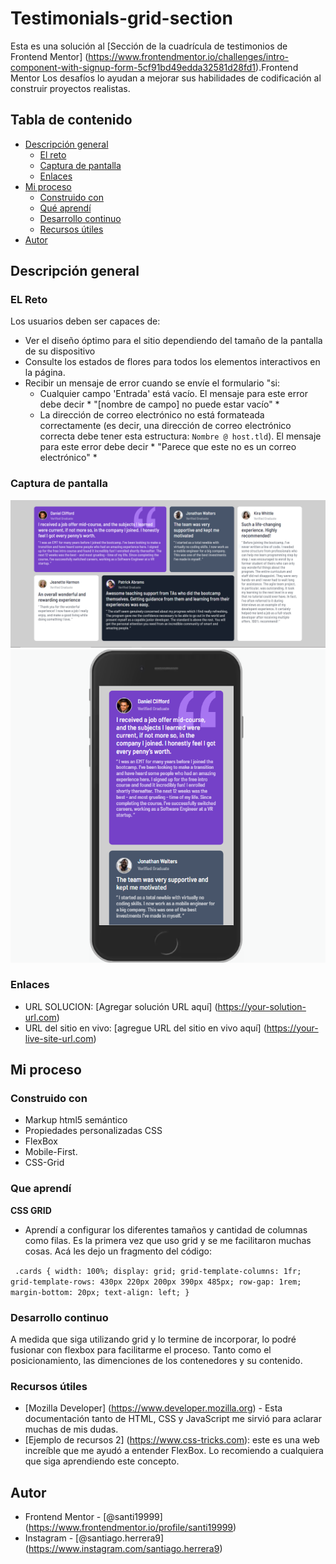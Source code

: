 # Testimonials-grid-section

Esta es una solución al [Sección de la cuadrícula de testimonios de Frontend Mentor] (https://www.frontendmentor.io/challenges/intro-component-with-signup-form-5cf91bd49edda32581d28fd1).Frontend Mentor Los desafíos lo ayudan a mejorar sus habilidades de codificación al construir proyectos realistas.

## Tabla de contenido

- [Descripción general](#Descripción-general)
  - [El reto](#el-desafío)
  - [Captura de pantalla](#Captura-de-pantalla)
  - [Enlaces](#Enlaces)
- [Mi proceso](#mi-proceso)
  - [Construido con](#Construido-con)
  - [Qué aprendí](#Qué-aprendí)
  - [Desarrollo continuo](#Desarrollo-continuo)
  - [Recursos útiles](#Recursos-útiles)
- [Autor](#Autor)
## Descripción general

### EL Reto

Los usuarios deben ser capaces de:

- Ver el diseño óptimo para el sitio dependiendo del tamaño de la pantalla de su dispositivo
- Consulte los estados de flores para todos los elementos interactivos en la página.
- Recibir un mensaje de error cuando se envíe el formulario "si:
  - Cualquier campo 'Entrada' está vacío. El mensaje para este error debe decir * "[nombre de campo] no puede estar vacío" *
  - La dirección de correo electrónico no está formateada correctamente (es decir, una dirección de correo electrónico correcta debe tener esta estructura: `Nombre @ host.tld`). El mensaje para este error debe decir * "Parece que este no es un correo electrónico" *

### Captura de pantalla

![](./screenshot/captura-desktop.png)
![](./screenshot/captura-movil.png)


### Enlaces

- URL SOLUCION: [Agregar solución URL aquí] (https://your-solution-url.com)
- URL del sitio en vivo: [agregue URL del sitio en vivo aquí] (https://your-live-site-url.com)

## Mi proceso

### Construido con

- Markup html5 semántico
- Propiedades personalizadas CSS
- FlexBox
- Mobile-First.
- CSS-Grid

### Que aprendí
**CSS GRID**

  - Aprendí a configurar los diferentes tamaños y cantidad de columnas como filas. Es la primera vez que uso grid y se me facilitaron muchas cosas.
  Acá les dejo un fragmento del código:

`` 
    .cards {
    width: 100%;
    display: grid;
    grid-template-columns: 1fr;
    grid-template-rows: 430px 220px 200px 390px 485px;
    row-gap: 1rem;
    margin-bottom: 20px;
    text-align: left;
    }
``

### Desarrollo continuo

A medida que siga utilizando grid y lo termine de incorporar, lo podré fusionar con flexbox para facilitarme el proceso. Tanto como el posicionamiento, las dimenciones de los contenedores y su contenido.


### Recursos útiles

- [Mozilla Developer] (https://www.developer.mozilla.org) - Esta documentación tanto de HTML, CSS y JavaScript me sirvió para aclarar muchas de mis dudas.
- [Ejemplo de recursos 2] (https://www.css-tricks.com): este es una web increíble que me ayudó  a entender FlexBox. Lo recomiendo a cualquiera que siga aprendiendo este concepto.


## Autor

- Frontend Mentor - [@santi19999] (https://www.frontendmentor.io/profile/santi19999)
- Instagram - [@santiago.herrera9] (https://www.instagram.com/santiago.herrera9)


